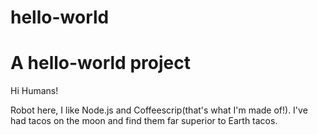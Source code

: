 # hello-world
A hello-world project
=====================

Hi Humans!

Robot here, I like Node.js and Coffeescrip(that's what I'm made of!).
I've had tacos on the moon and find them far superior to Earth tacos.
